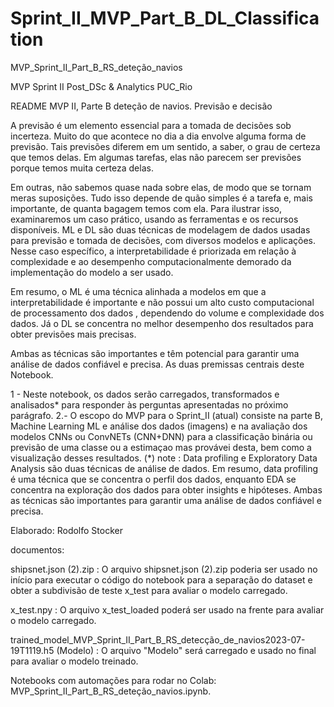 # Sprint_II_MVP_Part_B_DL_Classification

MVP_Sprint_II_Part_B_RS_deteção_navios

MVP Sprint II Post_DSc & Analytics PUC_Rio

README MVP II, Parte B deteção de navios. Previsão e decisão

A previsão é um elemento essencial para a tomada de decisões sob incerteza. Muito do que acontece no dia a dia envolve alguma forma de previsão. 
Tais previsões diferem em um sentido, a saber, o grau de certeza que temos delas. Em algumas tarefas, elas não parecem ser previsões porque temos muita certeza delas.

Em outras, não sabemos quase nada sobre elas, de modo que se tornam meras suposições. Tudo isso depende de quão simples é a tarefa e, mais importante, de quanta bagagem temos com ela.
Para ilustrar isso, examinaremos um caso prático, usando as ferramentas e os recursos disponíveis.
ML e DL são duas técnicas de modelagem de dados usadas para previsão e tomada de decisões, com diversos modelos e aplicações. 
Nesse caso específico, a interpretabilidade é priorizada em relação à complexidade e ao desempenho computacionalmente demorado da implementação do modelo a ser usado. 

Em resumo, o ML é uma técnica alinhada a modelos em que a interpretabilidade é importante e não possui um alto custo computacional de processamento dos dados , 
dependendo do volume e complexidade dos dados. Já o DL se concentra no melhor desempenho dos resultados para obter previsões mais precisas. 

Ambas as técnicas são importantes e têm potencial para garantir uma análise de dados confiável e precisa.
As duas premissas centrais deste Notebook.

1 - Neste notebook, os dados serão carregados, transformados e analisados* para responder às perguntas apresentadas no próximo parágrafo.
2.- O escopo do MVP para o Sprint_II (atual) consiste na parte B, Machine Learning ML e análise dos dados (imagens) e na avaliação dos modelos CNNs ou ConvNETs (CNN+DNN) 
para a classificação binária ou previsão de uma classe ou a estimaçao mas provávei desta, bem como a visualização desses resultados.
(*) note : Data profiling e Exploratory Data Analysis são duas técnicas de análise de dados. Em resumo, data profiling é uma técnica que se concentra o perfil dos dados, 
enquanto EDA se concentra na exploração dos dados para obter insights e hipóteses. Ambas as técnicas são importantes para garantir uma análise de dados confiável e precisa.

Elaborado: Rodolfo Stocker

documentos:

shipsnet.json (2).zip : O arquivo shipsnet.json (2).zip poderia ser usado no início para executar o código do notebook para a separação do dataset e obter a subdivisão de teste x_test para avaliar o modelo carregado.

x_test.npy : O arquivo x_test_loaded poderá ser usado na frente para avaliar o modelo carregado.

trained_model_MVP_Sprint_II_Part_B_RS_detecção_de_navios2023-07-19T1119.h5 (Modelo) : O arquivo "Modelo" será carregado e usado no final para avaliar o modelo treinado.

Notebooks com automações para rodar no Colab: MVP_Sprint_II_Part_B_RS_deteção_navios.ipynb.
